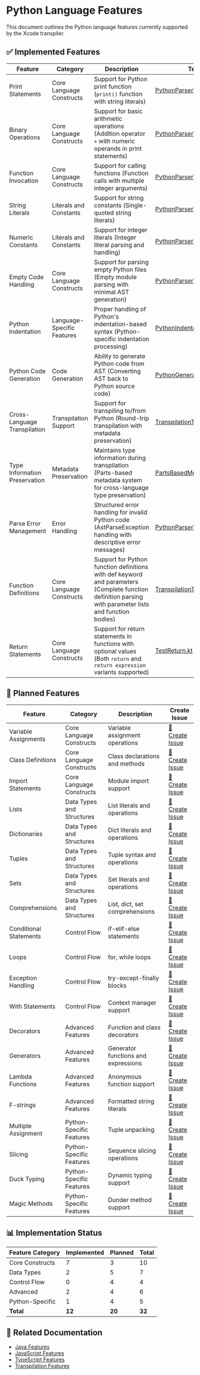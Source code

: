 # Python Language Features

This document outlines the Python language features currently supported by the Xcode transpiler.

## ✅ Implemented Features

| Feature | Category | Description | Test Link |
|---------|----------|-------------|-----------|
| Print Statements | Core Language Constructs | Support for Python print function (`print()` function with string literals) | [PythonParserTest.kt](../src/commonTest/kotlin/org/giraffemail/xcode/pythonparser/PythonParserTest.kt#L42-L61) |
| Binary Operations | Core Language Constructs | Support for basic arithmetic operations (Addition operator `+` with numeric operands in print statements) | [PythonParserTest.kt](../src/commonTest/kotlin/org/giraffemail/xcode/pythonparser/PythonParserTest.kt#L87-L108) |
| Function Invocation | Core Language Constructs | Support for calling functions (Function calls with multiple integer arguments) | [PythonParserTest.kt](../src/commonTest/kotlin/org/giraffemail/xcode/pythonparser/PythonParserTest.kt#L111-L134) |
| String Literals | Literals and Constants | Support for string constants (Single-quoted string literals) | [PythonParserTest.kt](../src/commonTest/kotlin/org/giraffemail/xcode/pythonparser/PythonParserTest.kt#L49-L50) |
| Numeric Constants | Literals and Constants | Support for integer literals (Integer literal parsing and handling) | [PythonParserTest.kt](../src/commonTest/kotlin/org/giraffemail/xcode/pythonparser/PythonParserTest.kt#L119-L121) |
| Empty Code Handling | Core Language Constructs | Support for parsing empty Python files (Empty module parsing with minimal AST generation) | [PythonParserTest.kt](../src/commonTest/kotlin/org/giraffemail/xcode/pythonparser/PythonParserTest.kt#L28-L39) |
| Python Indentation | Language-Specific Features | Proper handling of Python's indentation-based syntax (Python-specific indentation processing) | [PythonIndentationHandlerTest.kt](../src/commonTest/kotlin/org/giraffemail/xcode/pythonparser/PythonIndentationHandlerTest.kt) |
| Python Code Generation | Code Generation | Ability to generate Python code from AST (Converting AST back to Python source code) | [PythonGeneratorTest.kt](../src/commonTest/kotlin/org/giraffemail/xcode/pythonparser/PythonGeneratorTest.kt) |
| Cross-Language Transpilation | Transpilation Support | Support for transpiling to/from Python (Round-trip transpilation with metadata preservation) | [TranspilationTest.kt](../src/commonTest/kotlin/org/giraffemail/xcode/transpiler/TranspilationTest.kt#L36-L40) |
| Type Information Preservation | Metadata Preservation | Maintains type information during transpilation (Parts-based metadata system for cross-language type preservation) | [PartsBasedMetadataTest.kt](../src/commonTest/kotlin/org/giraffemail/xcode/metadata/PartsBasedMetadataTest.kt#L205-L226) |
| Parse Error Management | Error Handling | Structured error handling for invalid Python code (AstParseException handling with descriptive error messages) | [PythonParserTest.kt](../src/commonTest/kotlin/org/giraffemail/xcode/pythonparser/PythonParserTest.kt#L12-L25) |
| Function Definitions | Core Language Constructs | Support for Python function definitions with def keyword and parameters (Complete function definition parsing with parameter lists and function bodies) | [TranspilationTest.kt](../src/commonTest/kotlin/org/giraffemail/xcode/transpiler/TranspilationTest.kt#L230-L270) |
| Return Statements | Core Language Constructs | Support for return statements in functions with optional values (Both `return` and `return expression` variants supported) | [TestReturn.kt](../src/commonTest/kotlin/org/giraffemail/xcode/pythonparser/TestReturn.kt) |

## 🚧 Planned Features

| Feature | Category | Description | Create Issue |
|---------|----------|-------------|--------------|
| Variable Assignments | Core Language Constructs | Variable assignment operations | [📝 Create Issue](https://github.com/pydlv/xcode/issues/new?title=Implement+Python+Variable+Assignments&body=Add+support+for+Python+variable+assignments+including+simple+and+augmented+assignment+operators.&labels=enhancement,python) |
| Class Definitions | Core Language Constructs | Class declarations and methods | [📝 Create Issue](https://github.com/pydlv/xcode/issues/new?title=Implement+Python+Class+Definitions&body=Add+support+for+Python+class+definitions+including+class+keyword,+methods,+and+inheritance.&labels=enhancement,python) |
| Import Statements | Core Language Constructs | Module import support | [📝 Create Issue](https://github.com/pydlv/xcode/issues/new?title=Implement+Python+Import+Statements&body=Add+support+for+Python+import+statements+including+import,+from-import,+and+relative+imports.&labels=enhancement,python) |
| Lists | Data Types and Structures | List literals and operations | [📝 Create Issue](https://github.com/pydlv/xcode/issues/new?title=Implement+Python+Lists&body=Add+support+for+Python+lists+including+list+literals,+indexing,+and+common+list+methods.&labels=enhancement,python) |
| Dictionaries | Data Types and Structures | Dict literals and operations | [📝 Create Issue](https://github.com/pydlv/xcode/issues/new?title=Implement+Python+Dictionaries&body=Add+support+for+Python+dictionaries+including+dict+literals,+key+access,+and+common+dict+methods.&labels=enhancement,python) |
| Tuples | Data Types and Structures | Tuple syntax and operations | [📝 Create Issue](https://github.com/pydlv/xcode/issues/new?title=Implement+Python+Tuples&body=Add+support+for+Python+tuples+including+tuple+literals,+indexing,+and+unpacking.&labels=enhancement,python) |
| Sets | Data Types and Structures | Set literals and operations | [📝 Create Issue](https://github.com/pydlv/xcode/issues/new?title=Implement+Python+Sets&body=Add+support+for+Python+sets+including+set+literals,+set+operations,+and+common+set+methods.&labels=enhancement,python) |
| Comprehensions | Data Types and Structures | List, dict, set comprehensions | [📝 Create Issue](https://github.com/pydlv/xcode/issues/new?title=Implement+Python+Comprehensions&body=Add+support+for+Python+comprehensions+including+list,+dict,+and+set+comprehensions+with+filtering.&labels=enhancement,python) |
| Conditional Statements | Control Flow | if-elif-else statements | [📝 Create Issue](https://github.com/pydlv/xcode/issues/new?title=Implement+Python+Conditional+Statements&body=Add+support+for+Python+conditional+statements+including+if-elif-else+constructs.&labels=enhancement,python) |
| Loops | Control Flow | for, while loops | [📝 Create Issue](https://github.com/pydlv/xcode/issues/new?title=Implement+Python+Loops&body=Add+support+for+Python+loops+including+for+and+while+loops+with+break+and+continue.&labels=enhancement,python) |
| Exception Handling | Control Flow | try-except-finally blocks | [📝 Create Issue](https://github.com/pydlv/xcode/issues/new?title=Implement+Python+Exception+Handling&body=Add+support+for+Python+exception+handling+including+try-except-finally+blocks+and+raise+statements.&labels=enhancement,python) |
| With Statements | Control Flow | Context manager support | [📝 Create Issue](https://github.com/pydlv/xcode/issues/new?title=Implement+Python+With+Statements&body=Add+support+for+Python+with+statements+for+context+manager+protocol.&labels=enhancement,python) |
| Decorators | Advanced Features | Function and class decorators | [📝 Create Issue](https://github.com/pydlv/xcode/issues/new?title=Implement+Python+Decorators&body=Add+support+for+Python+decorators+including+function+and+class+decorators+with+arguments.&labels=enhancement,python) |
| Generators | Advanced Features | Generator functions and expressions | [📝 Create Issue](https://github.com/pydlv/xcode/issues/new?title=Implement+Python+Generators&body=Add+support+for+Python+generators+including+yield+statements+and+generator+expressions.&labels=enhancement,python) |
| Lambda Functions | Advanced Features | Anonymous function support | [📝 Create Issue](https://github.com/pydlv/xcode/issues/new?title=Implement+Python+Lambda+Functions&body=Add+support+for+Python+lambda+functions+for+anonymous+function+expressions.&labels=enhancement,python) |
| F-strings | Advanced Features | Formatted string literals | [📝 Create Issue](https://github.com/pydlv/xcode/issues/new?title=Implement+Python+F-strings&body=Add+support+for+Python+f-strings+for+formatted+string+literals+with+expression+interpolation.&labels=enhancement,python) |
| Multiple Assignment | Python-Specific Features | Tuple unpacking | [📝 Create Issue](https://github.com/pydlv/xcode/issues/new?title=Implement+Python+Multiple+Assignment&body=Add+support+for+Python+multiple+assignment+and+tuple+unpacking+operations.&labels=enhancement,python) |
| Slicing | Python-Specific Features | Sequence slicing operations | [📝 Create Issue](https://github.com/pydlv/xcode/issues/new?title=Implement+Python+Slicing&body=Add+support+for+Python+sequence+slicing+operations+with+start,+stop,+and+step+parameters.&labels=enhancement,python) |
| Duck Typing | Python-Specific Features | Dynamic typing support | [📝 Create Issue](https://github.com/pydlv/xcode/issues/new?title=Implement+Python+Duck+Typing&body=Add+support+for+Python+duck+typing+and+dynamic+typing+features.&labels=enhancement,python) |
| Magic Methods | Python-Specific Features | Dunder method support | [📝 Create Issue](https://github.com/pydlv/xcode/issues/new?title=Implement+Python+Magic+Methods&body=Add+support+for+Python+magic+methods+(dunder+methods)+including+__init__,+__str__,+etc.&labels=enhancement,python) |

## 📊 Implementation Status

| Feature Category | Implemented | Planned | Total |
|-----------------|-------------|---------|-------|
| Core Constructs | 7 | 3 | 10 |
| Data Types | 2 | 5 | 7 |
| Control Flow | 0 | 4 | 4 |
| Advanced | 2 | 4 | 6 |
| Python-Specific | 1 | 4 | 5 |
| **Total** | **12** | **20** | **32** |

## 🔗 Related Documentation

- [Java Features](java-features.md)
- [JavaScript Features](javascript-features.md)
- [TypeScript Features](typescript-features.md)
- [Transpilation Features](transpilation-features.md)